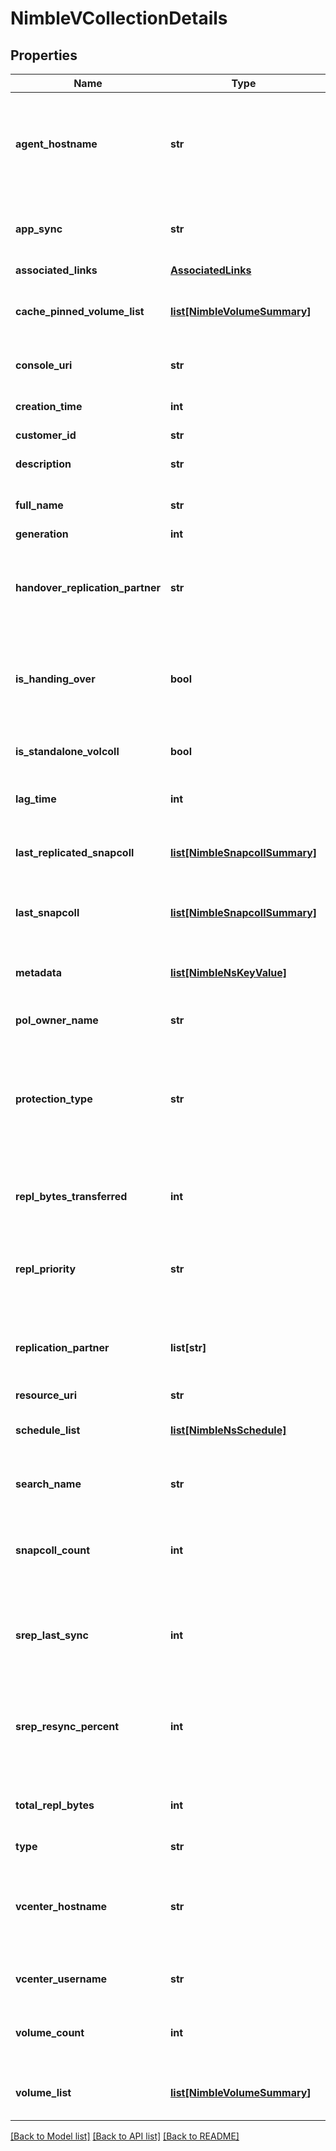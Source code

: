 # NimbleVCollectionDetails

## Properties
Name | Type | Description | Notes
------------ | ------------- | ------------- | -------------
**agent_hostname** | **str** | Generic backup agent hostname. Custom port number can be specified with agent hostname using \\\\\&quot;:\\\\\&quot;. | [optional] 
**app_sync** | **str** | Application Synchronization. Possible values: &#39;vss&#39;, &#39;vmware&#39;, &#39;none&#39;, &#39;generic&#39;. | [optional] 
**associated_links** | [**AssociatedLinks**](AssociatedLinks.md) |  | [optional] 
**cache_pinned_volume_list** | [**list[NimbleVolumeSummary]**](NimbleVolumeSummary.md) | List of cache pinned volumes associated with volume collection. | [optional] 
**console_uri** | **str** | consoleUri for detailed storage object | [optional] 
**creation_time** | **int** | Application server hostname. | [optional] 
**customer_id** | **str** | customerId | [optional] 
**description** | **str** | Text descrption of volume collection. | [optional] 
**full_name** | **str** | Fully qualified name of volume collection. | [optional] 
**generation** | **int** | generation | [optional] 
**handover_replication_partner** | **str** | Replication partner to which ownership is being transferred as part of handover operation. | [optional] 
**is_handing_over** | **bool** | Indicates whether a handover operation is in progress on this volume collection. | [optional] 
**is_standalone_volcoll** | **bool** | Last snapshot collection on this volume collection. | [optional] 
**lag_time** | **int** | Replication lag time for volume collection. | [optional] 
**last_replicated_snapcoll** | [**list[NimbleSnapcollSummary]**](NimbleSnapcollSummary.md) | Last replicated snapshot collection on this volume collection. | [optional] 
**last_snapcoll** | [**list[NimbleSnapcollSummary]**](NimbleSnapcollSummary.md) | Last snapshot collection on this volume collection. | [optional] 
**metadata** | [**list[NimbleNsKeyValue]**](NimbleNsKeyValue.md) | Key-value pairs that augment a volume collection&#39;s attributes. | [optional] 
**pol_owner_name** | **str** | PolOwnerName - Owner group. | [optional] 
**protection_type** | **str** | Specifies if volume collection is protected with schedules. If protected, indicated whether replication is setup. | [optional] 
**repl_bytes_transferred** | **int** | Total size of volumes replicated for this volume collection. | [optional] 
**repl_priority** | **str** | Replication priority for the volume collection with the following choices: {normal | high}.  Possible values: &#39;normal&#39;, &#39;high&#39;. | [optional] 
**replication_partner** | **list[str]** | List of replication partners associated with the volume collection. | [optional] 
**resource_uri** | **str** |  | [optional] 
**schedule_list** | [**list[NimbleNsSchedule]**](NimbleNsSchedule.md) | List of schedules for this volume collection. | [optional] 
**search_name** | **str** | Name of volume collection used for object search. | [optional] 
**snapcoll_count** | **int** | Count of snapshot collections associated with volume collection. | [optional] 
**srep_last_sync** | **int** | Time when a synchronously replicated volume collection was last synchronized. | [optional] 
**srep_resync_percent** | **int** | Percentage of the resync progress for a synchronously replicated volume collection. | [optional] 
**total_repl_bytes** | **int** | Total size of volumes to be replicated for this volume collection. | [optional] 
**type** | **str** | type | [optional] 
**vcenter_hostname** | **str** | VMware vCenter hostname. Custom port number can be specified with vCenter hostname using \\\\\&quot;:\\\\\&quot;. | [optional] 
**vcenter_username** | **str** | Application VMware vCenter username. | [optional] 
**volume_count** | **int** | Count of volumes associated with the volume collection. | [optional] 
**volume_list** | [**list[NimbleVolumeSummary]**](NimbleVolumeSummary.md) | List of volumes associated with the volume collection. | [optional] 

[[Back to Model list]](../README.md#documentation-for-models) [[Back to API list]](../README.md#documentation-for-api-endpoints) [[Back to README]](../README.md)


